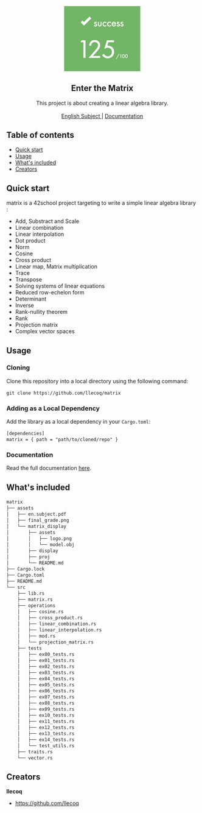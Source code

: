<p align="center">
  <a href="https://42lyon.fr/">
    <img src="./assets/final_grade.png" alt="matrix" width=200>
  </a>

  <h2 align="center">Enter the Matrix</h2>

  <p align="center">
    This project is about creating a linear algebra library.
    <br>
    <br>
    <a href="./assets/en.subject.pdf">English Subject </a>
    |
    <a href="https://llecoq.github.io/matrix"> Documentation</a>
  </p>
</p>

## Table of contents

- [Quick start](#quick-start)
- [Usage](#usage)
- [What's included](#whats-included)
- [Creators](#creators)

## Quick start

matrix is a 42school project targeting to write a simple linear algebra library :

* Add, Substract and Scale
* Linear combination
* Linear interpolation
* Dot product
* Norm
* Cosine
* Cross product
* Linear map, Matrix multiplication
* Trace
* Transpose
* Solving systems of linear equations
* Reduced row-echelon form
* Determinant
* Inverse
* Rank-nullity theorem
* Rank
* Projection matrix
* Complex vector spaces

## Usage

### Cloning

Clone this repository into a local directory using the following command:

```
git clone https://github.com/llecoq/matrix
``` 

### Adding as a Local Dependency

Add the library as a local dependency in your `Cargo.toml`:

```
[dependencies]
matrix = { path = "path/to/cloned/repo" }
```

### Documentation

Read the full documentation [here](https://llecoq.github.io/matrix).

## What's included

```
matrix
├── assets
│   ├── en.subject.pdf
│   ├── final_grade.png
│   └── matrix_display
│       ├── assets
│       │   ├── logo.png
│       │   └── model.obj
│       ├── display
│       ├── proj
│       └── README.md
├── Cargo.lock
├── Cargo.toml
├── README.md
└── src
    ├── lib.rs
    ├── matrix.rs
    ├── operations
    │   ├── cosine.rs
    │   ├── cross_product.rs
    │   ├── linear_combination.rs
    │   ├── linear_interpolation.rs
    │   ├── mod.rs
    │   └── projection_matrix.rs
    ├── tests
    │   ├── ex00_tests.rs
    │   ├── ex01_tests.rs
    │   ├── ex02_tests.rs
    │   ├── ex03_tests.rs
    │   ├── ex04_tests.rs
    │   ├── ex05_tests.rs
    │   ├── ex06_tests.rs
    │   ├── ex07_tests.rs
    │   ├── ex08_tests.rs
    │   ├── ex09_tests.rs
    │   ├── ex10_tests.rs
    │   ├── ex11_tests.rs
    │   ├── ex12_tests.rs
    │   ├── ex13_tests.rs
    │   ├── ex14_tests.rs
    │   └── test_utils.rs
    ├── traits.rs
    └── vector.rs
```

## Creators

**llecoq**

- <https://github.com/llecoq>


